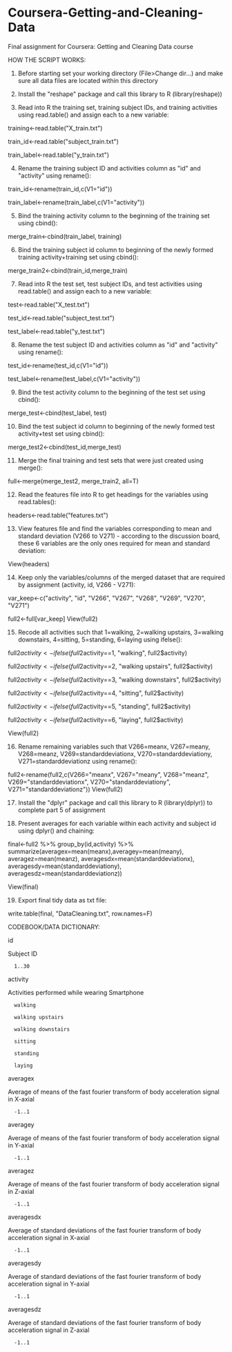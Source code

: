 Coursera-Getting-and-Cleaning-Data
==================================

Final assignment for Coursera: Getting and Cleaning Data course

HOW THE SCRIPT WORKS:

1. Before starting set your working directory (File>Change dir...) and make sure all data files are located within this directory

2. Install the "reshape" package and call this library to R (library(reshape))

3. Read into R the training set, training subject IDs, and training activities using read.table() and assign each to a new variable:



training<-read.table("X_train.txt")

train_id<-read.table("subject_train.txt")

train_label<-read.table("y_train.txt")




4. Rename the training subject ID and activities column as "id" and "activity" using rename():



train_id<-rename(train_id,c(V1="id"))

train_label<-rename(train_label,c(V1="activity"))




5. Bind the training activity column to the beginning of the training set using cbind():



merge_train<-cbind(train_label, training)




6. Bind the training subject id column to beginning of the newly formed training activity+training set using cbind():



merge_train2<-cbind(train_id,merge_train)




7. Read into R the test set, test subject IDs, and test activities using read.table() and assign each to a new variable:



test<-read.table("X_test.txt")

test_id<-read.table("subject_test.txt")

test_label<-read.table("y_test.txt")




8. Rename the test subject ID and activities column as "id" and "activity" using rename():



test_id<-rename(test_id,c(V1="id"))

test_label<-rename(test_label,c(V1="activity"))




9. Bind the test activity column to the beginning of the test set using cbind():



merge_test<-cbind(test_label, test)




10. Bind the test subject id column to beginning of the newly formed test activity+test set using cbind():



merge_test2<-cbind(test_id,merge_test)




11. Merge the final training and test sets that were just created using merge():



full<-merge(merge_test2, merge_train2, all=T)




12. Read the features file into R to get headings for the variables using read.tables():



headers<-read.table("features.txt")




13. View features file and find the variables corresponding to mean and standard deviation (V266 to V271) - according to the discussion board, these 6 variables are the only ones required for mean and standard deviation:



View(headers)



14. Keep only the variables/columns of the merged dataset that are required by assignment (activity, id, V266 - V271):



var_keep<-c("activity", "id", "V266", "V267", "V268", "V269", "V270", "V271")

full2<-full[var_keep]
View(full2)




15. Recode all activities such that 1=walking, 2=walking upstairs, 3=walking downstairs, 4=sitting, 5=standing, 6=laying using ifelse():



full2$activity<-ifelse(full2$activity==1, "walking", full2$activity)

full2$activity<-ifelse(full2$activity==2, "walking upstairs", full2$activity)

full2$activity<-ifelse(full2$activity==3, "walking downstairs", full2$activity)

full2$activity<-ifelse(full2$activity==4, "sitting", full2$activity)

full2$activity<-ifelse(full2$activity==5, "standing", full2$activity)

full2$activity<-ifelse(full2$activity==6, "laying", full2$activity)

View(full2)




16. Rename remaining variables such that V266=meanx, V267=meany, V268=meanz, V269=standarddeviationx, V270=standarddeviationy, V271=standarddeviationz using rename():



full2<-rename(full2,c(V266="meanx", V267="meany", V268="meanz", V269="standarddeviationx", V270="standarddeviationy", V271="standarddeviationz"))
View(full2)




17. Install the "dplyr" package and call this library to R (library(dplyr)) to complete part 5 of assignment



18. Present averages for each variable within each activity and subject id using dplyr() and chaining:



final<-full2 %>% group_by(id,activity) %>% summarize(averagex=mean(meanx),averagey=mean(meany), averagez=mean(meanz), averagesdx=mean(standarddeviationx), averagesdy=mean(standarddeviationy), averagesdz=mean(standarddeviationz))

View(final)




19. Export final tidy data as txt file:



write.table(final, "DataCleaning.txt", row.names=F)



CODEBOOK/DATA DICTIONARY:

id
   
   Subject ID
      
      1..30

activity
 
   Activities performed while wearing Smartphone
  
      walking
  
      walking upstairs
  
      walking downstairs
  
      sitting
  
      standing
  
      laying



averagex
  
   Average of means of the fast fourier transform of body acceleration signal in X-axial
    
      -1..1
    


averagey
  
   Average of means of the fast fourier transform of body acceleration signal in Y-axial
    
      -1..1
    


averagez
  
   Average of means of the fast fourier transform of body acceleration signal in Z-axial
    
      -1..1



averagesdx
  
   Average of standard deviations of the fast fourier transform of body acceleration signal in X-axial
    
      -1..1



averagesdy
  
   Average of standard deviations of the fast fourier transform of body acceleration signal in Y-axial
    
      -1..1



averagesdz
  
   Average of standard deviations of the fast fourier transform of body acceleration signal in Z-axial
    
      -1..1




